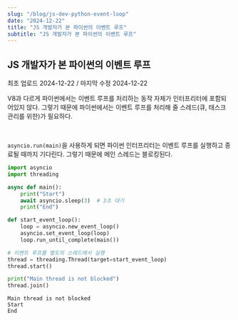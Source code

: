 ```yaml
---
slug: "/blog/js-dev-python-event-loop"
date: "2024-12-22"
title: "JS 개발자가 본 파이썬의 이벤트 루프"
subtitle: "JS 개발자가 본 파이썬의 이벤트 루프"
---
```


## **JS 개발자가 본 파이썬의 이벤트 루프**

<p class="text-time">최초 업로드 2024-12-22 / 마지막 수정 2024-12-22</p>

V8과 다르게 파이썬에서는 이벤트 루프를 처리하는 동작 자체가 인터프리터에 포함되어있지 않다. 그렇기 때문에 파이썬에서는 이벤트 루프를 처리해 줄 스레드(큐, 태스크 관리를 위한)가 필요하다.

<br/>

`asyncio.run(main)`을 사용하게 되면 파이썬 인터프리터는 이벤트 루프를 실행하고 종료될 때까지 기다린다. 그렇기 때문에 메인 스레드는 블로킹된다.

```python
import asyncio
import threading

async def main():
    print("Start")
    await asyncio.sleep(3)  # 3초 대기
    print("End")

def start_event_loop():
    loop = asyncio.new_event_loop()
    asyncio.set_event_loop(loop)
    loop.run_until_complete(main())

# 이벤트 루프를 별도의 스레드에서 실행
thread = threading.Thread(target=start_event_loop)
thread.start()

print("Main thread is not blocked")
thread.join()

```

```text
Main thread is not blocked
Start
End
```
